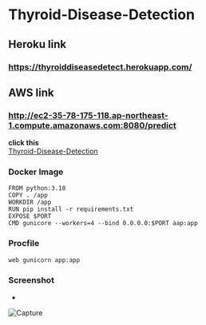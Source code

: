 # Thyroid-Disease-Detection


## Heroku link
### https://thyroiddiseasedetect.herokuapp.com/

## AWS link
### http://ec2-35-78-175-118.ap-northeast-1.compute.amazonaws.com:8080/predict

**click this**<br>
[Thyroid-Disease-Detection](https://thyroiddiseasedetect.herokuapp.com/)



### Docker Image

    FROM python:3.10
    COPY . /app
    WORKDIR /app
    RUN pip install -r requirements.txt
    EXPOSE $PORT
    CMD gunicore --workers=4 --bind 0.0.0.0:$PORT aap:app
    
    
### Procfile
    web gunicorn app:app

### Screenshot

*
![Capture](https://user-images.githubusercontent.com/84202477/192757330-93833a1b-da83-4e22-ae46-17ad3f094fa1.PNG)
